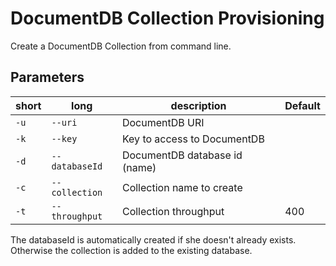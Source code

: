 # DocumentDB Collection Provisioning

Create a DocumentDB Collection from command line.

## Parameters

| short | long | description | Default |
|-------|------|-------------|---------|
| `-u` | `--uri`  | DocumentDB URI |
| `-k` | `--key`  | Key to access to DocumentDB |
| `-d` | `--databaseId`  | DocumentDB database id (name) |
| `-c` | `--collection`  | Collection name to create |
| `-t` | `--throughput`  | Collection throughput | 400 |

The databaseId is automatically created if she doesn't already exists. 
Otherwise the collection is added to the existing database.